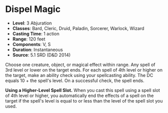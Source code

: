 # Dispel Magic

- **Level**: 3 Abjuration
- **Classes**: Bard, Cleric, Druid, Paladin, Sorcerer, Warlock, Wizard
- **Casting Time**: 1 action
- **Range**: 120 feet
- **Components**: V, S
- **Duration**: Instantaneous
- **Source**: 5.1 SRD (D&D 2014)

Choose one creature, object, or magical effect within range. Any spell of 3rd level or lower on the target ends. For each spell of 4th level or higher on the target, make an ability check using your spellcasting ability. The DC equals 10 + the spell's level. On a successful check, the spell ends.

**Using a Higher-Level Spell Slot.** When you cast this spell using a spell slot of 4th level or higher, you automatically end the effects of a spell on the target if the spell's level is equal to or less than the level of the spell slot you used.
